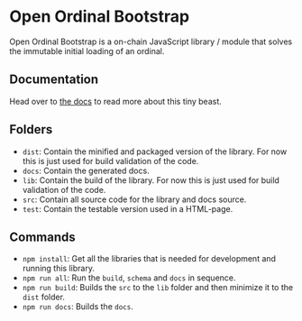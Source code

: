 # Open Ordinal Bootstrap

Open Ordinal Bootstrap is a on-chain JavaScript library / module that solves the immutable initial loading of an ordinal.

## Documentation

Head over to [the docs](https://openordinal.dev/docs/open-ordinal-bootstrap/) to read more about this tiny beast.

## Folders

- `dist`: Contain the minified and packaged version of the library. For now this is just used for build validation of the code.
- `docs`: Contain the generated docs.
- `lib`: Contain the build of the library. For now this is just used for build validation of the code.
- `src`: Contain all source code for the library and docs source.
- `test`: Contain the testable version used in a HTML-page.

## Commands

- `npm install`: Get all the libraries that is needed for development and running this library.
- `npm run all`: Run the `build`, `schema` and `docs` in sequence.
- `npm run build`: Builds the `src` to the `lib` folder and then minimize it to the `dist` folder.
- `npm run docs`: Builds the `docs`.
